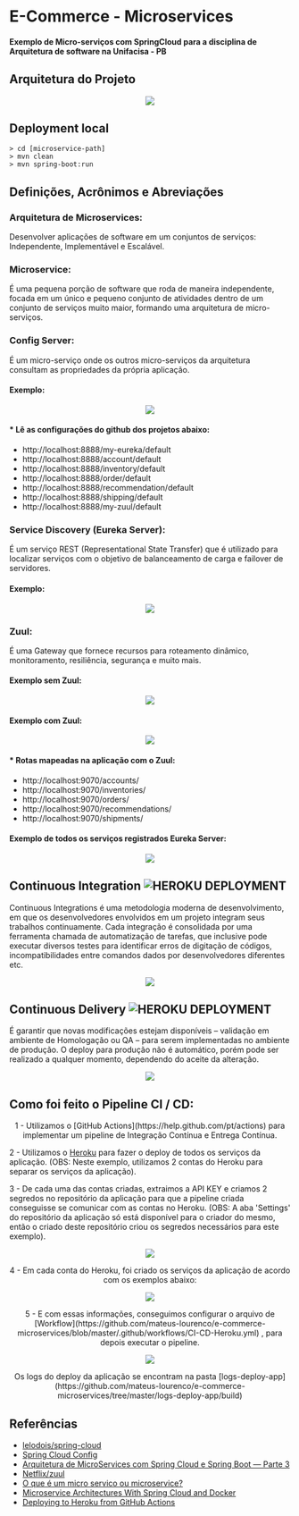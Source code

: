 # E-Commerce - Microservices

#### Exemplo de Micro-serviços com SpringCloud para a disciplina de Arquitetura de software na Unifacisa - PB

## Arquitetura do Projeto

<p align="center">
<img src="https://github.com/mateus-lourenco/e-commerce-microservices/blob/developer/images/Architecture%20Project.png">
</p>

## Deployment local

```
> cd [microservice-path]
> mvn clean
> mvn spring-boot:run
```

## Definições, Acrônimos e Abreviações

### Arquitetura de Microservices:

<p align=”justify”>
Desenvolver aplicações de software em um conjuntos de serviços: Independente, Implementável e Escalável.
</p>

### Microservice: 

<p align=”justify”>
É uma pequena porção de software que roda de maneira independente, focada em um único e pequeno conjunto de atividades dentro de um conjunto de serviços muito maior, formando uma arquitetura de micro-serviços.
</p>

### Config Server: 

<p align=”justify”>
É um micro-serviço onde os outros micro-serviços da arquitetura consultam as propriedades da própria aplicação.
</p>

#### Exemplo:

<p align="center">
<img src="https://github.com/mateus-lourenco/e-commerce-microservices/blob/developer/images/Config%20Server.png">
</p>

#### * Lê as configurações do github dos projetos abaixo:

  - http://localhost:8888/my-eureka/default  
  - http://localhost:8888/account/default  
  - http://localhost:8888/inventory/default  
  - http://localhost:8888/order/default  
  - http://localhost:8888/recommendation/default  
  - http://localhost:8888/shipping/default  
  - http://localhost:8888/my-zuul/default  

### Service Discovery (Eureka Server):

<p align=”justify”>
É um serviço REST (Representational State Transfer) que é utilizado para localizar serviços com o objetivo de balanceamento de carga e failover de servidores.
</p>

#### Exemplo:

<p align="center">
<img src="https://github.com/mateus-lourenco/e-commerce-microservices/blob/developer/images/Eureka.png">
</p>

### Zuul:

<p align=”justify”>
É uma Gateway que fornece recursos para roteamento dinâmico, monitoramento, resiliência, segurança e muito mais.
</p>

#### Exemplo sem Zuul:

<p align="center">
<img src="https://github.com/mateus-lourenco/e-commerce-microservices/blob/developer/images/SemZuul.png">
</p>

#### Exemplo com Zuul:

<p align="center">
<img src="https://github.com/mateus-lourenco/e-commerce-microservices/blob/developer/images/ComZuul.png">
</p>

#### * Rotas mapeadas na aplicação com o Zuul:

 - http://localhost:9070/accounts/  
 - http://localhost:9070/inventories/  
 - http://localhost:9070/orders/  
 - http://localhost:9070/recommendations/  
 - http://localhost:9070/shipments/  

#### Exemplo de todos os serviços registrados Eureka Server:

<p align="center">
<img src="https://github.com/mateus-lourenco/e-commerce-microservices/blob/master/images/Instances_Eureka_Server.png">
</p>

## Continuous Integration ![HEROKU DEPLOYMENT](https://github.com/mateus-lourenco/e-commerce-microservices/workflows/HEROKU%20DEPLOYMENT/badge.svg)  

<p align=”justify”>
Continuous Integrations é uma metodologia moderna de desenvolvimento, em que os desenvolvedores envolvidos em um projeto integram seus trabalhos continuamente. Cada integração é consolidada por uma ferramenta chamada de automatização de tarefas, que inclusive pode executar diversos testes para identificar erros de digitação de códigos, incompatibilidades entre comandos dados por desenvolvedores diferentes etc.
</p>  
<p align="center">
<img src="https://github.com/mateus-lourenco/e-commerce-microservices/blob/developer/images/Integration.png">
</p>

## Continuous Delivery ![HEROKU DEPLOYMENT](https://github.com/mateus-lourenco/e-commerce-microservices/workflows/HEROKU%20DEPLOYMENT/badge.svg)  
<p align=”justify”>
É garantir que novas modificações estejam disponíveis – validação em ambiente de Homologação ou QA – para serem implementadas no ambiente de produção. O deploy para produção não é automático, porém pode ser realizado a qualquer momento, dependendo do aceite da alteração.
</p>
<p align="center">
<img src="https://github.com/mateus-lourenco/e-commerce-microservices/blob/developer/images/Delivery.png">
</p>

## Como foi feito o Pipeline CI / CD:

<p align="center">
1 - Utilizamos o [GitHub Actions](https://help.github.com/pt/actions)  para implementar um pipeline de Integração Contínua e Entrega Contínua.

2 - Utilizamos o [Heroku](https://www.heroku.com/) para fazer o deploy de todos os serviços da aplicação. (OBS: Neste exemplo, utilizamos 2 contas do Heroku para separar os serviços da aplicação).

3 - De cada uma das contas criadas, extraimos a API KEY e criamos 2 segredos no repositório da aplicação para que a pipeline criada conseguisse se comunicar com as contas no Heroku. (OBS: A aba 'Settings' do repositório da aplicação só está disponível para o criador do mesmo, então o criado deste repositório criou os segredos necessários para este exemplo).
</p>

<p align="center">
<img src="https://github.com/mateus-lourenco/e-commerce-microservices/blob/master/images/HEROKU%20API%20KEY.png">
</p>  

<p align="center">
4 - Em cada conta do Heroku, foi criado os serviços da aplicação de acordo com os exemplos abaixo:
</p>  

<p align="center">
<img src="https://github.com/mateus-lourenco/e-commerce-microservices/blob/master/images/Apps_Contas.jpg">
</p>  

<p align="center">
5 - E com essas informações, conseguimos configurar o arquivo de [Workflow](https://github.com/mateus-lourenco/e-commerce-microservices/blob/master/.github/workflows/CI-CD-Heroku.yml)  , para depois executar o pipeline.
</p>  

<p align="center">
<img src="https://github.com/mateus-lourenco/e-commerce-microservices/blob/master/images/Build%20App.png">
</p>  

<p align="center">
Os logs do deploy da aplicação se encontram na pasta [logs-deploy-app](https://github.com/mateus-lourenco/e-commerce-microservices/tree/master/logs-deploy-app/build)  
</p> 

## Referências

- [lelodois/spring-cloud](https://github.com/lelodois/spring-cloud)  
- [Spring Cloud Config](https://medium.com/dev-cave/spring-cloud-config-48e423446ed8#:~:text=Como%20funciona,as%20propriedades%20da%20pr%C3%B3pria%20aplica%C3%A7%C3%A3o.&text=L%C3%B3gico%20que%20n%C3%A3o%20seria%20muito,sem%20depend%C3%AAncias%20da%20m%C3%A1quina%20f%C3%ADsica.)  
- [Arquitetura de MicroServices com Spring Cloud e Spring Boot — Parte 3](https://coderef.com.br/arquitetura-de-microservices-com-spring-cloud-e-spring-boot-parte-3-b84b3dce13a0#:~:text=O%20Eureka%20%C3%A9%20um%20servi%C3%A7o,carga%20e%20failover%20de%20servidores.)  
- [Netflix/zuul](https://github.com/Netflix/zuul)  
- [O que é um micro servico ou microservice?](https://www.luiztools.com.br/post/o-que-e-um-micro-servico-ou-microservice/)  
- [Microservice Architectures With Spring Cloud and Docker](https://dzone.com/articles/microservice-architecture-with-spring-cloud-and-do)  
- [Deploying to Heroku from GitHub Actions](https://dev.to/heroku/deploying-to-heroku-from-github-actions-29ej)  

